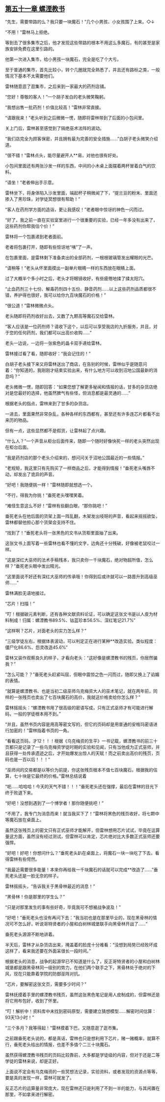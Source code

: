 ## [第五十一章 螺湮教书](https://www.xxbiquge.com/11_11222/5428832.html)


  “先生，需要带路的么？我只要一块魔石！”几个小男孩、小女孩围了上来。◇↓

  “不用！”雷林马上拒绝。

  等到去了很多集市之后，他才发现这些带路的根本不用这么多魔石，有的甚至是家族安排免费在这里引路的。

  他第一次进入集市，给小男孩一块魔石，完全是吃了个大亏。

  至于普通的集市，首先比较小，转个几圈就完全熟悉了，并且还有路标之类，一般情况下基本不太需要他们。

  雷林随意逛了逛集市，之后来到一家最大的药剂店铺。

  “您好！尊敬的客人！”一个胡子发白的老头微笑鞠躬。

  “我想出售一批药剂！价值比较高！”雷林非常直接。

  “请跟我来！”老头听到之后微微一愣，随即将雷林带到了后面的小包间里。

  关上门后，雷林甚至感觉到了隔绝巫术法阵的波动。

  “我们店完全为顾客保密，并且拥有最为完善的安全措施……”白胡子老头微笑介绍道。

  “很不错！”雷林点头，能尽量避开人**易，对他也很有好处。

  小包间里面还有两张沙发一样的东西，中间的小木桌上面摆着两杯冒着白气的饮料。

  “请坐！”老者伸出手示意。

  雷林坐下，将身体陷入沙发里面，端起杯子稍微闻了下，“提兰豆的粉末、里面还掺入了黑珍珠，对学徒冥想很有帮助！”

  “客人在药剂学方面的造诣，更让我感叹！”老者眼中惊讶的神色一闪而过。

  “好了，我之前一直在实验室里进行一个很重要的实验，已经一年多没有出来了，这些药剂你帮我估个价！”

  雷林将一个包裹递到老者面前。

  老者将包裹打开，随即有些惊讶地“咦”了一声。

  在包裹里面，是雷林剩下准备卖出的全部药剂，一根根玻璃管发出耀眼的光芒。

  “请稍等！”老头从怀里面摸出一副单片眼睛一样的东西放在眼睛上面。

  过了大概半个多小时之后，老头才将眼镜收好，有些疲倦地揉了揉太阳穴。

  “止血药剂三十七份、解毒药剂四十五份、静音药剂……以上这些药剂品质都很不错，养护得也很好，我可以给你九百块魔石的价格！”

  “很公道！”雷林微微点头。

  老头随即将药剂收好出去，又数了九颗高等魔石交给雷林。

  “客人应该是一位药剂师？请收下这个，以后可以享受我店的九折服务，并且，对于您的任何药剂，我们都可以出高价收购……”

  老头一边说，一边将一张紫色的晶卡双手递给雷林。

  雷林接过看了看，随即收好：“我会记住的！”

  白胡子老头接下来又将雷林送出了商店，在告别的时候，雷林似乎是随意问着：“你知道的，我刚刚才结束实验出来，有什么地方可以收到沼地公国最新的消息吗？”

  老头微微一愣，随即回答：“如果您想了解更多秘闻和情报的话，甘多的杂货店绝对是您最好的选择，他虽然脾气有些怪，但消息都是最灵通的……”

  根据老头的指点，雷林来到了甘多的杂货店。

  一进去，里面果然非常杂乱，各种各样的东西都有，甚至还有许多连芯片都看不出来历的物品。

  但有一点，这些显然都不是假货，让雷林起了点兴趣。

  “什么人？”一个声音从柜台后面传来，随即一个随时好像快死一样的老头突然出现在柜台后面。

  “我是药剂店的那个老头介绍来的，想问问关于沼地公国最近的一些情报。”

  “老规矩，我这里只有先购买了一样商品之后，才能得到情报！”垂死老头嘴唇不动，却发出了诡异的声音。

  “好吧！我随便挑一样！”雷林随即就想选一个。

  “不行，得我为你挑！”垂死老头嘿嘿笑着。

  “难怪生意这么不好！”雷林有些翻白眼，“那你挑吧！”

  垂死老头在他后面的货架上面一阵乱翻，木架发出吱呀的声音，看起来摇摇欲坠，雷林都替他担心那个货架会支持不住。

  “找到了！”垂死老头将一张黑色的文书从货柜里面抽了出来。

  这张文书上面写着一些雷林也看不懂的文字，边角还十分残破，好像被老鼠咬过一样。

  “这是深红大巫师的法术手稿残本，我只卖你一千块魔石，绝对物超所值，怎么样？”垂死老头眼中发出精光。

  “这里面说不好还有深红大巫师的传承哦！你得到后或许就可以一路晋升到高级巫师……”

  雷林满脸无语地接过。

  “芯片！扫描！”

  “叮！根据碳元素判断，还有各种文献资料论证，可以确定这张文书是以人皮为材料制成！归属：螺湮教书89.5%、钴蓝珍本56.5%、深红笔记21.7%”

  “这样啊？芯片，对面老头的实力怎么样？”

  “三级学徒左右，根据体表波动，可以判定正在进行某种**改造实验。类似程度：僵尸化86.6%、怨灵改造45.6%”

  雷林又装作观察良久的样子，才看向老头：“这好像是螺湮教书的残页，你居然骗我？”

  “怎么可能？？”垂死老头赶紧叫屈，但眼中震惊之色一闪而过，随即又换上了谄媚的表情。

  “就算是螺湮教书、也是当初二级巫师乌克梅资大人的巫术笔记，就在两年前，同样的一张残页也卖出了七百块魔石的高价，我就这价格卖给你怎么样？”

  雷林摇摇头：“螺湮教书用了很高级的密语写成，只有正式巫师才有可能进行解码，一般的学徒根本用不到。”

  “并且，虽然书页内容是用高等密文写的，但它的页码却是用普通的安格玛密语进行加密的！”雷林指着书页的一角。

  “看看这页码，才12！！！根据《乌克梅资的生平》一书记载，螺湮教书的前三十页都只是记录了一些乌克梅资学徒时期的实验和见闻，只有当他成为正式巫师，并且获得一处传承遗迹之后，才开始爆发出惊人的天赋！而之前卖出高价的残页，页码也是一百以后！！！”

  “巫师间的交易都是以等价为前提，你这张残页根本不值七百块魔石，根据我的估算，七十块是它最终的价格。”雷林总结说着

  “呃……哈哈哈！今天的天气不错！！！”垂死老头还在强撑，最后在雷林的目光下终于败退下来。

  “好吧！没想到遇到了一个博学者！那你随便挑吧！”

  “不用了，我专门为消息而来！就当我买下了！”雷林将黑色的残页收好，将七颗中等魔石放在桌面上。

  虽然这张残页上的密文只有正式巫师才能解开，但雷林想用芯片试试，毕竟在运算量这方面，虽然没有经过测试，但雷林可以肯定，芯片绝对比大多数正式巫师还要强悍。

  “好吧！好吧！你想问什么？”垂死老头趴在桌面上，将魔石一块一块吃了下去，看得雷林有些愕然。

  “我最近需要很多能量！本来你再给我一千块魔石的话就可以完成**改造了……”垂死老头还是一脸无奈的样子。

  雷林摇摇头，“告诉我关于黑骨林最近的消息！”

  “黑骨林！你是那里的学生么？”

  “只是对那里发生的事有些好奇，毕竟我可不想被战争波及！”

  “好吧！”垂死老头也没有再问下去：“我当初也是在那里毕业的，现在黑骨林的情况可不怎么好，听说哥特贤者的小屋和白树林城堡联手向黑骨林开战了……”

  垂死老头源源不断地讲着。

  半天后，雷林才从杂货店出来，掩盖着的脸庞十分难看：“没想到局势已经败坏成这样了，看来我还要在外面呆很长一段时间。”

  根据老头的消息，战争的起源早已不知道是什么了，反正哥特贤者的小屋和白树林城堡都是跟黑骨林同一级别的势力，在他们两个联手之下，黑骨林处于绝对的下风，现在只能靠着学院的防御巫阵对抗。

  “芯片，要解密这张文页，需要多少时间？”

  雷林抚摸着手里的螺湮教书残页，虽然这张黑色笔记是用人皮制成的，但雷林还是将它用布包好，收到了怀里。

  “叮！解析中！资料库中未找到密码原型，需要建立猜想模型……解密时间估算：93天13小时！”

  “三个多月？我等得起！”雷林摸着下巴，又随意逛了逛市集。

  之前跟垂死老头说的，都是真话，雷林也只是想利用下芯片，赌一赌概率，就算不行，垂死老头给出的情报，也差不多值个二三十块魔石。

  虽然获得螺湮教书残页的页码比较靠前，大多都是学徒级的内容，但对于还是二等学徒的雷林来说，却是正好。

  上面说不定会有乌克梅资的一些冥想法记录，实验资料，或者发现的资源点等等，要是真的发现一样，雷林可就发了。

  反正芯片的运算量非常庞大，现在雷林还只是利用了不到一半的能力，与其闲置在那里，不如拿来进行解密。
